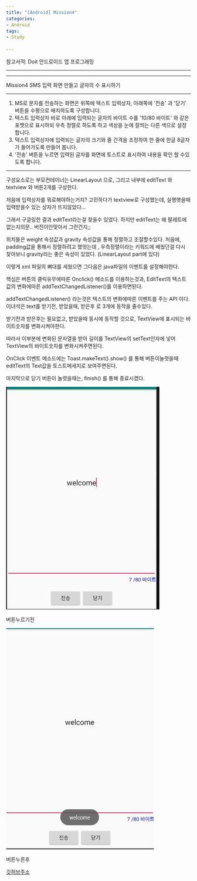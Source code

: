 ```yaml
---
title: "[Android] Mission4"
categories:
- Android
tags:
- Study

---
```


참고서적: Doit 안드로이드 앱 프로그래밍

---


---

Mission4 SMS 입력 화면 만들고 글자의 수 표시하기


---

1. MS로 문자를 전송하는 화면은 위쪽에 텍스트 입력상자, 아래쪽에 '전송' 과 '닫기' 버튼을 수평으로 배치하도록 구성합니다.
2.  텍스트 입력상자 바로 아래에 입력되는 글자의 바이트 수를 '10/80 바이트' 와 같은 포맷으로 표시하되 우측 정렬로 하도록 하고 색상을 눈에 잘띄는 다른 색으로 설정합니다.
3.  텍스트 입력상자에 입력되는 글자의 크기와 줄 간격을 조정하여 한 줄에 한글 8글자가 들어가도록 만들어 봅니다.
4.  '전송' 버튼을 누르면 입력된 글자를 화면에 토스트로 표시하여 내용을 확인 할 수있도록 합니다.

---

구성요소로는 부모컨테이너는 LinearLayout 으로, 그리고 내부에 editText 와 textview 와 버튼2개를 구성한다.

처음에 입력상자를 뭐로해야하는거지? 고민하다가 textview로 구성했는데, 실행햇을때 입력받을수 있는 상자가 뜨지않았다...

그래서 구글링한 결과 editText라는걸 찾을수 있었다. 하지만 editText는 왜 팔레트에 없는지의문.. 버전이안맞아서 그런건지;;

위치들은 weight 속성값과 gravity 속성값을 통해 정렬하고 조절할수있다. 처음에, padding값을 통해서 정렬하려고 했엇는데 ,  우측정렬이라는 키워드에 배웠던걸 다시 찾아보니 gravity라는 좋은 속성이 있었다. (LinearLayout part에 있다)

이렇게 xml 파일의 뼈대를 세웠으면 그다음은 java파일의 이벤트를 설정해야한다.

핵심은 버튼의 클릭유무에따른 Onclick() 메소드를 이용하는것과, EditText의 텍스트값의 변화에따른 addTextChangedListener()를 이용하면된다.

addTextChangedListener() 라는것은 텍스트의 변화에따른 이벤트를 주는 API 이다.
이녀석은 text를 받기전, 받았을때, 받은후 로 3개에 동작을 줄수있다.

받기전과 받은후는 필요없고, 받았을때 동시에 동작할 것으로, TextView에 표시되는 바이트숫자를 변화시켜야한다.

따라서 이부분에 변화된 문자열을 받아 길이를 TextView의 setText인자에 넣어 TextView의 바이트숫자를 변화시켜주면된다.

OnClick 이벤트 메소드에는 Toast.makeText().show() 를 통해 버튼이눌렷을때 editText의 Text값을 토스트메세지로 보여주면된다.

마지막으로 닫기 버튼이 눌렷을때는, finish() 를 통해 종료시켰다.

![Mission4-1](/assets/Misson4_1.JPG)

버튼누르기전 

![Mission4-2](/assets/Misson4_2.JPG)

버튼누른후



[깃허브주소](https://github.com/jowunnal/studyAndroid/tree/master/Chap.01 "github link")

